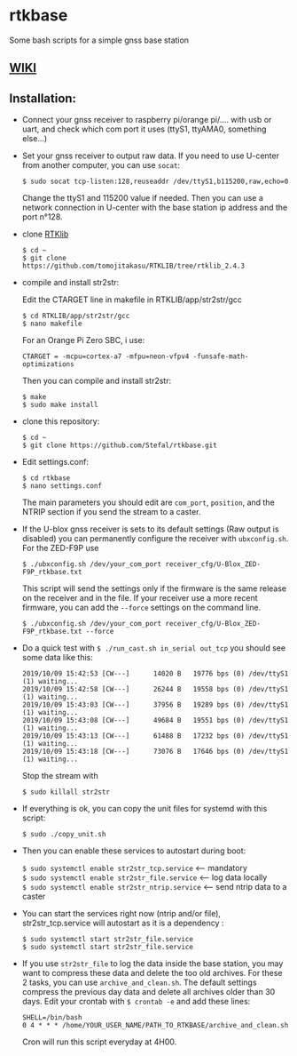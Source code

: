 # rtkbase

Some bash scripts for a simple gnss base station

## [WIKI](https://github.com/jancelin/rtkbase/wiki)

## Installation: 

+ Connect your gnss receiver to raspberry pi/orange pi/.... with usb or uart, and check which com port it uses (ttyS1, ttyAMA0, something else...)

+ Set your gnss receiver to output raw data. If you need to use U-center from another computer, you can use `socat`:

   ``$ sudo socat tcp-listen:128,reuseaddr /dev/ttyS1,b115200,raw,echo=0``
   
   Change the ttyS1 and 115200 value if needed. Then you can use a network connection in U-center with the base station ip address and the port n°128.

+ clone [RTKlib](https://github.com/tomojitakasu/RTKLIB/tree/rtklib_2.4.3)

   ```
   $ cd ~
   $ git clone https://github.com/tomojitakasu/RTKLIB/tree/rtklib_2.4.3
   ```

+ compile and install str2str:

   Edit the CTARGET line in makefile in RTKLIB/app/str2str/gcc
   
   ```
   $ cd RTKLIB/app/str2str/gcc
   $ nano makefile
   ```
   
   For an Orange Pi Zero SBC, i use:
   
   ``CTARGET = -mcpu=cortex-a7 -mfpu=neon-vfpv4 -funsafe-math-optimizations``
   
   Then you can compile and install str2str:
   
   ```  
   $ make
   $ sudo make install
   ```

+ clone this repository:

   ```
   $ cd ~
   $ git clone https://github.com/Stefal/rtkbase.git
   ```

+ Edit settings.conf:

   ```
   $ cd rtkbase
   $ nano settings.conf
   ```

   The main parameters you should edit are `com_port`, `position`, and the NTRIP section if you send the stream to a caster.

+ If the U-blox gnss receiver is sets to its default settings (Raw output is disabled) you can permanently configure the receiver with `ubxconfig.sh`. For the ZED-F9P use

   ```
   $ ./ubxconfig.sh /dev/your_com_port receiver_cfg/U-Blox_ZED-F9P_rtkbase.txt
   ```
   This script will send the settings only if the firmware is the same release on the receiver and in the file. If your receiver use a more recent firmware, you can add the `--force` settings on the command line.
   ```
   $ ./ubxconfig.sh /dev/your_com_port receiver_cfg/U-Blox_ZED-F9P_rtkbase.txt --force
   ```
   
+ Do a quick test with ``$ ./run_cast.sh in_serial out_tcp`` you should see some data like this:
   ```
   2019/10/09 15:42:53 [CW---]      14020 B   19776 bps (0) /dev/ttyS1 (1) waiting...
   2019/10/09 15:42:58 [CW---]      26244 B   19558 bps (0) /dev/ttyS1 (1) waiting...
   2019/10/09 15:43:03 [CW---]      37956 B   19289 bps (0) /dev/ttyS1 (1) waiting...
   2019/10/09 15:43:08 [CW---]      49684 B   19551 bps (0) /dev/ttyS1 (1) waiting...
   2019/10/09 15:43:13 [CW---]      61488 B   17232 bps (0) /dev/ttyS1 (1) waiting...
   2019/10/09 15:43:18 [CW---]      73076 B   17646 bps (0) /dev/ttyS1 (1) waiting...
   ```
   Stop the stream with 
   
   ```
   $ sudo killall str2str
   ```
   
+ If everything is ok, you can copy the unit files for systemd with this script:

   ```
   $ sudo ./copy_unit.sh
   ```

+ Then you can enable these services to autostart during boot:  

   ``$ sudo systemctl enable str2str_tcp.service``  <-- mandatory  
   ``$ sudo systemctl enable str2str_file.service`` <-- log data locally  
   ``$ sudo systemctl enable str2str_ntrip.service`` <-- send ntrip data to a caster
   
+ You can start the services right now (ntrip and/or file), str2str_tcp.service will autostart as it is a dependency :

  ``$ sudo systemctl start str2str_file.service``  
  ``$ sudo systemctl start str2str_file.service``  
  
+ If you use `str2str_file` to log the data inside the base station, you may want to compress these data and delete the too old archives. For these 2 tasks, you can use `archive_and_clean.sh`. The default settings compress the previous day data and delete all archives older than 30 days. Edit your crontab with ``$ crontab -e`` and add these lines:
   ```
   SHELL=/bin/bash
   0 4 * * * /home/YOUR_USER_NAME/PATH_TO_RTKBASE/archive_and_clean.sh
   ```
   Cron will run this script everyday at 4H00.
